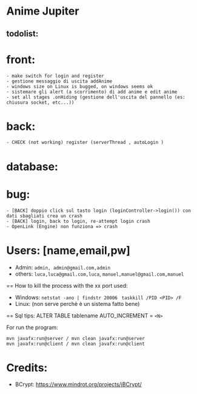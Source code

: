 # Anime Jupiter

## todolist:
# front:
    - make switch for login and register
    - gestione messaggio di uscita addAnime
    - windows size on Linux is bugged, on windows seems ok
    - sistemare gli alert (a scorrimento) di add anime e edit anime
    - set all stages .onHiding (gestione dell'uscita del pannello (es: chiusura socket, etc...))

# back:
    - CHECK (not working) register (serverThread , autoLogin ) 
    

# database:
    


# bug:
    - [BACK] doppio click sul tasto login (loginController->login()) con dati sbagliati crea un crash
    - [BACK] login, back to login, re-attempt login crash
    - OpenLink (Engine) non funziona => crash 


# Users: [name,email,pw]
- Admin: `admin, admin@gmail.com,admin`
- others: `luca,luca@gmail.com,luca`,
         `manuel,manuel@gmail.com,manuel`


== How to kill the process with the xx port used:
- Windows: 
`netstat -ano | findstr 20006 `
`taskkill /PID <PID> /F`
- Linux: (non serve perchè è un sistema fatto bene)

== Sql tips:
ALTER TABLE tablename AUTO_INCREMENT = `<N>`


For run the program: 
```
mvn javafx:run@server / mvn clean javafx:run@server
mvn javafx:run@client / mvn clean javafx:run@client 
```

# Credits:
- BCrypt: https://www.mindrot.org/projects/jBCrypt/

